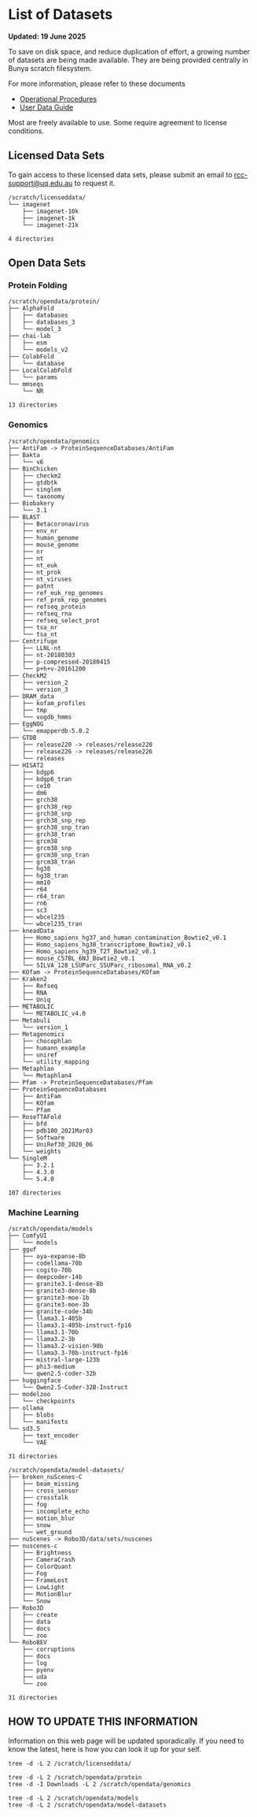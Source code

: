 # List of Datasets

**Updated: 19 June 2025**

To save on disk space, and reduce duplication of effort, a growing number of datasets are being made available.
They are being provided centrally in Bunya scratch filesystem.

For more information, please refer to these documents
- [Operational Procedures](https://github.com/UQ-RCC/hpc-docs/blob/main/policy/Bunya-User-Data-Spaces-Operational-Procedure.md#scratchopendata)
- [User Data Guide](https://github.com/UQ-RCC/hpc-docs/blob/main/guides/Bunya-UserData-Guide.md#scratchopendata)

Most are freely available to use. Some require agreement to license conditions.

## Licensed Data Sets

To gain access to these licensed data sets, please submit an email to rcc-support@uq.edu.au to request it.

```
/scratch/licenseddata/
└── imagenet
    ├── imagenet-10k
    ├── imagenet-1k
    └── imagenet-21k

4 directories
```

## Open Data Sets

### Protein Folding

```
/scratch/opendata/protein/
├── AlphaFold
│   ├── databases
│   ├── databases_3
│   └── model_3
├── chai-lab
│   ├── esm
│   └── models_v2
├── ColabFold
│   └── database
├── LocalColabFold
│   └── params
└── mmseqs
    └── NR

13 directories
```

### Genomics

```
/scratch/opendata/genomics
├── AntiFam -> ProteinSequenceDatabases/AntiFam
├── Bakta
│   └── v6
├── BinChicken
│   ├── checkm2
│   ├── gtdbtk
│   ├── singlem
│   └── taxonomy
├── Biobakery
│   └── 3.1
├── BLAST
│   ├── Betacoronavirus
│   ├── env_nr
│   ├── human_genome
│   ├── mouse_genome
│   ├── nr
│   ├── nt
│   ├── nt_euk
│   ├── nt_prok
│   ├── nt_viruses
│   ├── patnt
│   ├── ref_euk_rep_genomes
│   ├── ref_prok_rep_genomes
│   ├── refseq_protein
│   ├── refseq_rna
│   ├── refseq_select_prot
│   ├── tsa_nr
│   └── tsa_nt
├── Centrifuge
│   ├── LLNL-nt
│   ├── nt-20180303
│   ├── p-compressed-20180415
│   └── p+h+v-20161200
├── CheckM2
│   ├── version_2
│   └── version_3
├── DRAM_data
│   ├── kofam_profiles
│   ├── tmp
│   └── vogdb_hmms
├── EggNOG
│   └── emapperdb-5.0.2
├── GTDB
│   ├── release220 -> releases/release220
│   ├── release226 -> releases/release226
│   └── releases
├── HISAT2
│   ├── bdgp6
│   ├── bdgp6_tran
│   ├── ce10
│   ├── dm6
│   ├── grch38
│   ├── grch38_rep
│   ├── grch38_snp
│   ├── grch38_snp_rep
│   ├── grch38_snp_tran
│   ├── grch38_tran
│   ├── grcm38
│   ├── grcm38_snp
│   ├── grcm38_snp_tran
│   ├── grcm38_tran
│   ├── hg38
│   ├── hg38_tran
│   ├── mm10
│   ├── r64
│   ├── r64_tran
│   ├── rn6
│   ├── sc3
│   ├── wbcel235
│   └── wbcel235_tran
├── kneadData
│   ├── Homo_sapiens_hg37_and_human_contamination_Bowtie2_v0.1
│   ├── Homo_sapiens_hg38_transcriptome_Bowtie2_v0.1
│   ├── Homo_sapiens_hg39_T2T_Bowtie2_v0.1
│   ├── mouse_C57BL_6NJ_Bowtie2_v0.1
│   └── SILVA_128_LSUParc_SSUParc_ribosomal_RNA_v0.2
├── KOfam -> ProteinSequenceDatabases/KOfam
├── Kraken2
│   ├── Refseq
│   ├── RNA
│   └── Uniq
├── METABOLIC
│   └── METABOLIC_v4.0
├── Metabuli
│   └── version_1
├── Metagenomics
│   ├── chocophlan
│   ├── humann_example
│   ├── uniref
│   └── utility_mapping
├── Metaphlan
│   └── Metaphlan4
├── Pfam -> ProteinSequenceDatabases/Pfam
├── ProteinSequenceDatabases
│   ├── AntiFam
│   ├── KOfam
│   └── Pfam
├── RoseTTAFold
│   ├── bfd
│   ├── pdb100_2021Mar03
│   ├── Software
│   ├── UniRef30_2020_06
│   └── weights
└── SingleM
    ├── 3.2.1
    ├── 4.3.0
    └── 5.4.0

107 directories
```
### Machine Learning

```
/scratch/opendata/models
├── ComfyUI
│   └── models
├── gguf
│   ├── aya-expanse-8b
│   ├── codellama-70b
│   ├── cogito-70b
│   ├── deepcoder-14b
│   ├── granite3.1-dense-8b
│   ├── granite3-dense-8b
│   ├── granite3-moe-1b
│   ├── granite3-moe-3b
│   ├── granite-code-34b
│   ├── llama3.1-405b
│   ├── llama3.1-405b-instruct-fp16
│   ├── llama3.1-70b
│   ├── llama3.2-3b
│   ├── llama3.2-vision-90b
│   ├── llama3.3-70b-instruct-fp16
│   ├── mistral-large-123b
│   ├── phi3-medium
│   └── qwen2.5-coder-32b
├── huggingface
│   └── Qwen2.5-Coder-32B-Instruct
├── modelzoo
│   └── checkpoints
├── ollama
│   ├── blobs
│   └── manifests
└── sd3.5
    ├── text_encoder
    └── VAE

31 directories
```

```
/scratch/opendata/model-datasets/
├── broken_nuScenes-C
│   ├── beam_missing
│   ├── cross_sensor
│   ├── crosstalk
│   ├── fog
│   ├── incomplete_echo
│   ├── motion_blur
│   ├── snow
│   └── wet_ground
├── nuScenes -> Robo3D/data/sets/nuscenes
├── nuscenes-c
│   ├── Brightness
│   ├── CameraCrash
│   ├── ColorQuant
│   ├── Fog
│   ├── FrameLost
│   ├── LowLight
│   ├── MotionBlur
│   └── Snow
├── Robo3D
│   ├── create
│   ├── data
│   ├── docs
│   └── zoo
└── RoboBEV
    ├── corruptions
    ├── docs
    ├── log
    ├── pyenv
    ├── uda
    └── zoo

31 directories
```

## HOW TO UPDATE THIS INFORMATION

Information on this web page will be updated sporadically. 
If you need to know the latest, here is how you can look it up for your self.

```
tree -d -L 2 /scratch/licenseddata/

tree -d -L 2 /scratch/opendata/protein
tree -d -I Downloads -L 2 /scratch/opendata/genomics

tree -d -L 2 /scratch/opendata/models
tree -d -L 2 /scratch/opendata/model-datasets
```

